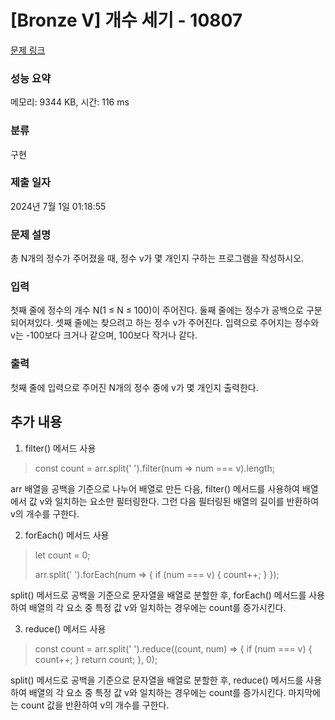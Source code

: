 # [Bronze V] 개수 세기 - 10807

[문제 링크](https://www.acmicpc.net/problem/10807)

### 성능 요약

메모리: 9344 KB, 시간: 116 ms

### 분류

구현

### 제출 일자

2024년 7월 1일 01:18:55

### 문제 설명

<p>총 N개의 정수가 주어졌을 때, 정수 v가 몇 개인지 구하는 프로그램을 작성하시오.</p>

### 입력

 <p>첫째 줄에 정수의 개수 N(1 ≤ N ≤ 100)이 주어진다. 둘째 줄에는 정수가 공백으로 구분되어져있다. 셋째 줄에는 찾으려고 하는 정수 v가 주어진다. 입력으로 주어지는 정수와 v는 -100보다 크거나 같으며, 100보다 작거나 같다.</p>

### 출력

 <p>첫째 줄에 입력으로 주어진 N개의 정수 중에 v가 몇 개인지 출력한다.</p>

## 추가 내용

1. filter() 메서드 사용

> const count = arr.split(' ').filter(num => num === v).length;

arr 배열을 공백을 기준으로 나누어 배열로 만든 다음, filter() 메서드를 사용하여 배열에서 값 v와 일치하는 요소만 필터링한다.
그런 다음 필터링된 배열의 길이를 반환하여 v의 개수를 구한다.

2. forEach() 메서드 사용

> let count = 0;
>
> arr.split(' ').forEach(num => {
> if (num === v) {
> count++;
> }
> });

split() 메서드로 공백을 기준으로 문자열을 배열로 분할한 후, forEach() 메서드를 사용하여 배열의 각 요소 중 특정 값 v와 일치하는 경우에는 count를 증가시킨다.

3. reduce() 메서드 사용

> const count = arr.split(' ').reduce((count, num) => {
> if (num === v) {
> count++;
> }
> return count;
> }, 0);

split() 메서드로 공백을 기준으로 문자열을 배열로 분할한 후, reduce() 메서드를 사용하여 배열의 각 요소 중 특정 값 v와 일치하는 경우에는 count를 증가시킨다.
마지막에는 count 값을 반환하여 v의 개수를 구한다.
